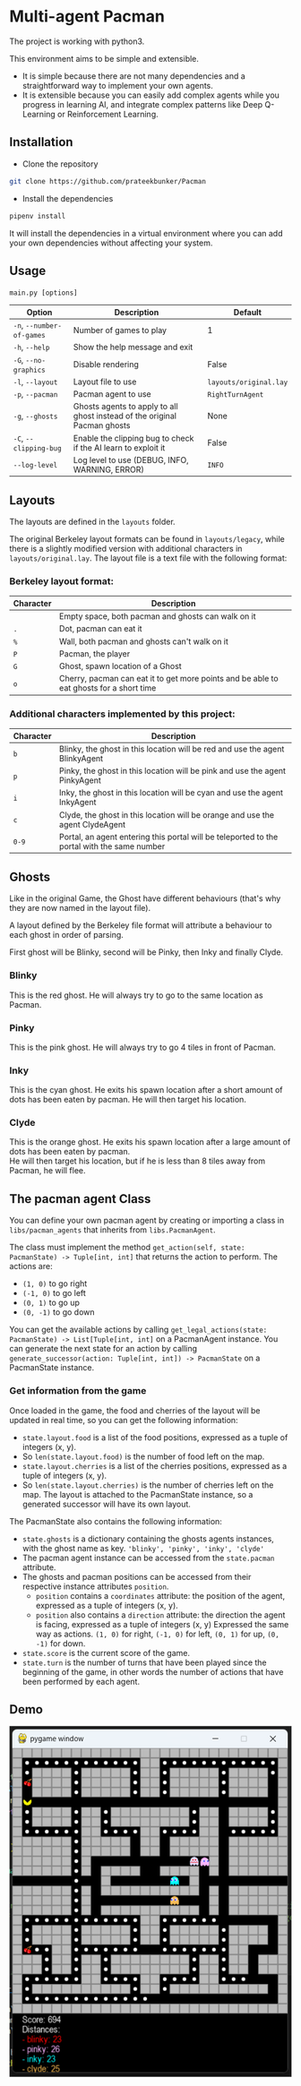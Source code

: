 # Multi-agent Pacman

The project is working with python3.

This environment aims to be simple and extensible.
- It is simple because there are not many dependencies and a straightforward way to implement your own agents.
- It is extensible because you can easily add complex agents while you progress in learning AI, and integrate complex patterns like Deep Q-Learning or Reinforcement Learning.

## Installation

- Clone the repository

```bash
git clone https://github.com/prateekbunker/Pacman
```

- Install the dependencies

```bash
pipenv install
```

It will install the dependencies in a virtual environment where you can add your own dependencies without affecting your system.


## Usage

`main.py [options]`

| Option                    | Description                                                               | Default                |
|---------------------------|---------------------------------------------------------------------------|------------------------|
| `-n`, `--number-of-games` | Number of games to play                                                   | 1                      |
| `-h`, `--help`            | Show the help message and exit                                            |                        |
| `-G`, `--no-graphics`     | Disable rendering                                                         | False                  |
| `-l`, `--layout`          | Layout file to use                                                        | `layouts/original.lay` |
| `-p`, `--pacman`          | Pacman agent to use                                                       | `RightTurnAgent`       |
| `-g`, `--ghosts`          | Ghosts agents to apply to all ghost instead of the original Pacman ghosts | None                   |
| `-C`, `--clipping-bug`    | Enable the clipping bug to check if the AI learn to exploit it            | False                  |
| `--log-level`             | Log level to use (DEBUG, INFO, WARNING, ERROR)                            | `INFO`                 |


## Layouts

The layouts are defined in the `layouts` folder.

The original Berkeley layout formats can be found in `layouts/legacy`, while there is a slightly modified version with additional characters in `layouts/original.lay`.
The layout file is a text file with the following format:

### Berkeley layout format:

| Character | Description                                                                              |
|-----------|------------------------------------------------------------------------------------------|
| ` `       | Empty space, both pacman and ghosts can walk on it                                       |
| `.`       | Dot, pacman can eat it                                                                   |
| `%`       | Wall, both pacman and ghosts can't walk on it                                            |
| `P`       | Pacman, the player                                                                       |
| `G`       | Ghost, spawn location of a Ghost                                                         |
| `o`       | Cherry, pacman can eat it to get more points and be able to eat ghosts for a short time  |

### Additional characters implemented by this project:

| Character  | Description                                                                                 |
|------------|---------------------------------------------------------------------------------------------|
| `b`        | Blinky, the ghost in this location will be red and use the agent BlinkyAgent                |
| `p`        | Pinky, the ghost in this location will be pink and use the agent PinkyAgent                 |
| `i`        | Inky, the ghost in this location will be cyan and use the agent InkyAgent                   |
| `c`        | Clyde, the ghost in this location will be orange and use the agent ClydeAgent               |
| `0-9`      | Portal, an agent entering this portal will be teleported to the portal with the same number |

## Ghosts

Like in the original Game, the Ghost have different behaviours (that's why they are now named in the layout file).

A layout defined by the Berkeley file format will attribute a behaviour to each ghost in order of parsing.

First ghost will be Blinky, second will be Pinky, then Inky and finally Clyde.

### Blinky
This is the red ghost. He will always try to go to the same location as Pacman.

### Pinky
This is the pink ghost. He will always try to go 4 tiles in front of Pacman.

### Inky
This is the cyan ghost. He exits his spawn location after a short amount of dots has been eaten by pacman. He will then target his location.

### Clyde
This is the orange ghost. He exits his spawn location after a large amount of dots has been eaten by pacman.  
He will then target his location, but if he is less than 8 tiles away from Pacman, he will flee.


## The pacman agent Class

You can define your own pacman agent by creating or importing a class in `libs/pacman_agents` that inherits from  `libs.PacmanAgent`.

The class must implement the method `get_action(self, state: PacmanState) -> Tuple[int, int]` that returns the action to perform.
The actions are:
- `(1, 0)` to go right
- `(-1, 0)` to go left
- `(0, 1)` to go up
- `(0, -1)` to go down

You can get the available actions by calling `get_legal_actions(state: PacmanState) -> List[Tuple[int, int]` on a PacmanAgent instance.
You can generate the next state for an action by calling `generate_successor(action: Tuple[int, int]) -> PacmanState` on a PacmanState instance.


### Get information from the game
Once loaded in the game, the food and cherries of the layout will be updated in real time, so you can get the following information:
- `state.layout.food` is a list of the food positions, expressed as a tuple of integers (x, y).
- So `len(state.layout.food)` is the number of food left on the map.
- `state.layout.cherries` is a list of the cherries positions, expressed as a tuple of integers (x, y).
- So `len(state.layout.cherries)` is the number of cherries left on the map.
The layout is attached to the PacmanState instance, so a generated successor will have its own layout.

The PacmanState also contains the following information:
- `state.ghosts` is a dictionary containing the ghosts agents instances, with the ghost name as key. `'blinky', 'pinky', 'inky', 'clyde'`
- The pacman agent instance can be accessed from the `state.pacman` attribute.
- The ghosts and pacman positions can be accessed from their respective instance attributes `position`.
  - `position` contains a `coordinates` attribute: the position of the agent, expressed as a tuple of integers (x, y).
  - `position` also contains a `direction` attribute: the direction the agent is facing, expressed as a tuple of integers (x, y) Expressed the same way as actions. `(1, 0)` for right, `(-1, 0)` for left, `(0, 1)` for up, `(0, -1)` for down.
- `state.score` is the current score of the game.
- `state.turn` is the number of turns that have been played since the beginning of the game, in other words the number of actions that have been performed by each agent.

## Demo
![Demo Pacman](sprites/demo.png)
